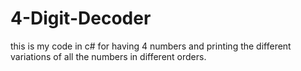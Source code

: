 # 4-Digit-Decoder
this is my code in c# for having 4 numbers and printing the different variations of all the numbers in different orders.
